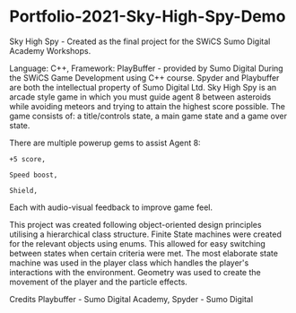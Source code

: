 # Portfolio-2021-Sky-High-Spy-Demo
Sky High Spy - Created as the final project for the SWiCS Sumo Digital Academy Workshops.

Language: C++, Framework: PlayBuffer - provided by Sumo Digital During the SWiCS Game Development using C++ course. Spyder and Playbuffer are both the intellectual property of Sumo Digital Ltd. 
Sky High Spy is an arcade style game in which you must guide agent 8 between asteroids while avoiding meteors and trying to attain the highest score possible. 
The game consists of: a title/controls state, a main game state and a game over state. 

There are multiple powerup gems to assist Agent 8:
    
    +5 score,
    
    Speed boost,
    
    Shield,
    
Each with audio-visual feedback to improve game feel.

This project was created following object-oriented design principles utilising a hierarchical class structure. Finite State machines were created for the relevant objects using enums. This allowed for easy switching between states when certain criteria were met. The most elaborate state machine was used in the player class which handles the player's interactions with the environment. Geometry was used to create the movement of the player and the particle effects.

Credits Playbuffer - Sumo Digital Academy, Spyder - Sumo Digital
